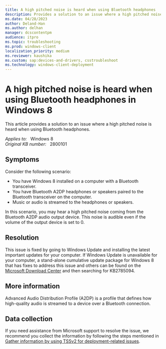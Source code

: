 ```yaml
---
title: A high pitched noise is heard when using Bluetooth headphones
description: Provides a solution to an issue where a high pitched noise is heard when using Bluetooth headphones.
ms.date: 04/28/2023
author: Deland-Han
ms.author: delhan
manager: dcscontentpm
audience: itpro
ms.topic: troubleshooting
ms.prod: windows-client
localization_priority: medium
ms.reviewer: kaushika
ms.custom: sap:devices-and-drivers, csstroubleshoot
ms.technology: windows-client-deployment
---
```

# A high pitched noise is heard when using Bluetooth headphones in Windows 8

This article provides a solution to an issue where a high pitched noise is heard when using Bluetooth headphones.

_Applies to:_ &nbsp; Windows 8  
_Original KB number:_ &nbsp; 2800101

## Symptoms

Consider the following scenario:

- You have Windows 8 installed on a computer with a Bluetooth transceiver.
- You have Bluetooth A2DP headphones or speakers paired to the Bluetooth transceiver on the computer.
- Music or audio is streamed to the headphones or speakers.

In this scenario, you may hear a high pitched noise coming from the Bluetooth A2DP audio output device. This noise is audible even if the volume of the output device is set to 0.

## Resolution

This issue is fixed by going to Windows Update and installing the latest important updates for your computer. If Windows Update is unavailable for your computer, a stand-alone cumulative update package for Windows 8 that has fixes to address this issue and others can be found on the [Microsoft Download Center](https://download.microsoft.com/) and then searching for KB2785094.

## More information

Advanced Audio Distribution Profile (A2DP) is a profile that defines how high-quality audio is streamed to a device over a Bluetooth connection.

## Data collection

If you need assistance from Microsoft support to resolve the issue, we recommend you collect the information by following the steps mentioned in [Gather information by using TSSv2 for deployment-related issues](../windows-troubleshooters/gather-information-using-tssv2-deployment.md).
